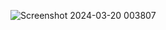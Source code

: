![Screenshot 2024-03-20 003807](https://github.com/abhi639/TimeStories/assets/67437557/88e4e415-5da1-4da4-8b03-083c072b83a6)
